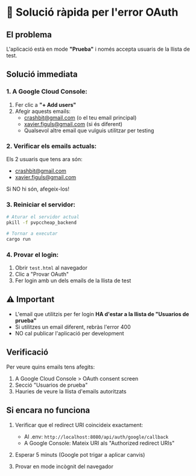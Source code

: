 # 🚀 Solució ràpida per l'error OAuth

## El problema
L'aplicació està en mode **"Prueba"** i només accepta usuaris de la llista de test.

## Solució immediata

### 1. A Google Cloud Console:
1. Fer clic a **"+ Add users"**
2. Afegir aquests emails:
   - crashbit@gmail.com (o el teu email principal)
   - xavier.figuls@gmail.com (si és diferent)
   - Qualsevol altre email que vulguis utilitzar per testing

### 2. Verificar els emails actuals:
Els 2 usuaris que tens ara són:
- crashbit@gmail.com
- xavier.figuls@gmail.com

Si NO hi són, afegeix-los!

### 3. Reiniciar el servidor:
```bash
# Aturar el servidor actual
pkill -f pvpccheap_backend

# Tornar a executar
cargo run
```

### 4. Provar el login:
1. Obrir `test.html` al navegador
2. Clic a "Provar OAuth"
3. Fer login amb un dels emails de la llista de test

## ⚠️ Important
- L'email que utilitzis per fer login **HA d'estar a la llista de "Usuarios de prueba"**
- Si utilitzes un email diferent, rebràs l'error 400
- NO cal publicar l'aplicació per development

## Verificació
Per veure quins emails tens afegits:
1. A Google Cloud Console > OAuth consent screen
2. Secció "Usuarios de prueba"
3. Hauries de veure la llista d'emails autoritzats

## Si encara no funciona
1. Verificar que el redirect URI coincideix exactament:
   - Al .env: `http://localhost:8080/api/auth/google/callback`
   - A Google Console: Mateix URI als "Authorized redirect URIs"

2. Esperar 5 minuts (Google pot trigar a aplicar canvis)

3. Provar en mode incògnit del navegador
